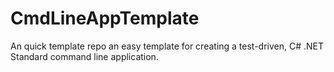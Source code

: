 # CmdLineAppTemplate
An quick template repo an easy template for creating a test-driven, C# .NET Standard command line application.
